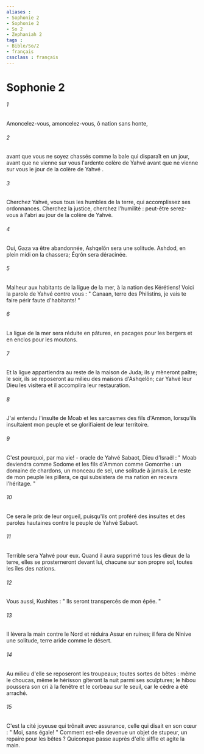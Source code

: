 ```yaml
---
aliases : 
- Sophonie 2
- Sophonie 2
- So 2
- Zephaniah 2
tags : 
- Bible/So/2
- français
cssclass : français
---
```


# Sophonie 2

###### 1
Amoncelez-vous, amoncelez-vous, ô nation sans honte, 
###### 2
avant que vous ne soyez chassés comme la bale qui disparaît en un jour, avant que ne vienne sur vous l'ardente colère de Yahvé avant que ne vienne sur vous le jour de la colère de Yahvé . 
###### 3
Cherchez Yahvé, vous tous les humbles de la terre, qui accomplissez ses ordonnances. Cherchez la justice, cherchez l'humilité : peut-être serez-vous à l'abri au jour de la colère de Yahvé. 
###### 4
Oui, Gaza va être abandonnée, Ashqelôn sera une solitude. Ashdod, en plein midi on la chassera; Éqrôn sera déracinée. 
###### 5
Malheur aux habitants de la ligue de la mer, à la nation des Kérétiens! Voici la parole de Yahvé contre vous : " Canaan, terre des Philistins, je vais te faire périr faute d'habitants! " 
###### 6
La ligue de la mer sera réduite en pâtures, en pacages pour les bergers et en enclos pour les moutons. 
###### 7
Et la ligue appartiendra au reste de la maison de Juda; ils y mèneront paître; le soir, ils se reposeront au milieu des maisons d'Ashqelôn; car Yahvé leur Dieu les visitera et il accomplira leur restauration. 
###### 8
J'ai entendu l'insulte de Moab et les sarcasmes des fils d'Ammon, lorsqu'ils insultaient mon peuple et se glorifiaient de leur territoire. 
###### 9
C'est pourquoi, par ma vie! - oracle de Yahvé Sabaot, Dieu d'Israël : " Moab deviendra comme Sodome et les fils d'Ammon comme Gomorrhe : un domaine de chardons, un monceau de sel, une solitude à jamais. Le reste de mon peuple les pillera, ce qui subsistera de ma nation en recevra l'héritage. " 
###### 10
Ce sera le prix de leur orgueil, puisqu'ils ont proféré des insultes et des paroles hautaines contre le peuple de Yahvé Sabaot. 
###### 11
Terrible sera Yahvé pour eux. Quand il aura supprimé tous les dieux de la terre, elles se prosterneront devant lui, chacune sur son propre sol, toutes les îles des nations. 
###### 12
Vous aussi, Kushites : " Ils seront transpercés de mon épée. " 
###### 13
Il lèvera la main contre le Nord et réduira Assur en ruines; il fera de Ninive une solitude, terre aride comme le désert. 
###### 14
Au milieu d'elle se reposeront les troupeaux; toutes sortes de bêtes : même le choucas, même le hérisson gîteront la nuit parmi ses sculptures; le hibou poussera son cri à la fenêtre et le corbeau sur le seuil, car le cèdre a été arraché. 
###### 15
C'est la cité joyeuse qui trônait avec assurance, celle qui disait en son cœur : " Moi, sans égale! " Comment est-elle devenue un objet de stupeur, un repaire pour les bêtes ? Quiconque passe auprès d'elle siffle et agite la main. 
